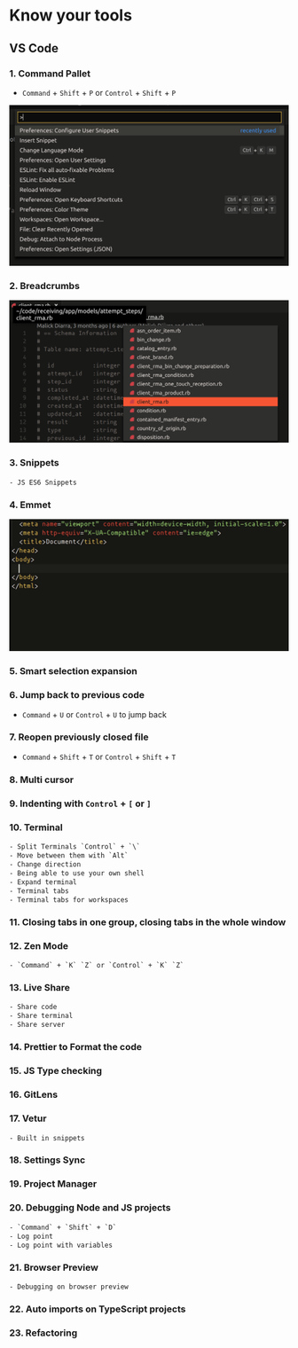 # Know your tools

## VS Code

### 1. Command Pallet

- `Command` + `Shift` + `P` or `Control` + `Shift` + `P`

![Command Palette in VS Code](./vs-code-images/command-palette.png)


### 2. Breadcrumbs

![Breadcrumbs in VS Code](./vs-code-images/breadcrumbs.png)

### 3. Snippets

    - JS ES6 Snippets

### 4. Emmet

![Emmet in VS Code](./vs-code-images/emmet.gif)

### 5. Smart selection expansion

### 6. Jump back to previous code

- `Command` + `U` or `Control` + `U` to jump back

### 7. Reopen previously closed file

- `Command` + `Shift` + `T` or `Control` + `Shift` + `T`

### 8. Multi cursor

### 9. Indenting with `Control` + `[` or `]`

### 10. Terminal

    - Split Terminals `Control` + `\`
    - Move between them with `Alt`
    - Change direction
    - Being able to use your own shell
    - Expand terminal
    - Terminal tabs
    - Terminal tabs for workspaces

### 11. Closing tabs in one group, closing tabs in the whole window

### 12. Zen Mode

    - `Command` + `K` `Z` or `Control` + `K` `Z`

### 13. Live Share

    - Share code
    - Share terminal
    - Share server

### 14. Prettier to Format the code

### 15. JS Type checking

### 16. GitLens

### 17. Vetur

    - Built in snippets

### 18. Settings Sync

### 19. Project Manager

### 20. Debugging Node and JS projects

    - `Command` + `Shift` + `D`
    - Log point
    - Log point with variables

### 21. Browser Preview

    - Debugging on browser preview

### 22. Auto imports on TypeScript projects

### 23. Refactoring
